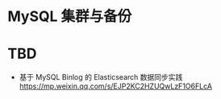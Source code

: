 # MySQL 集群与备份

# TBD

- 基于 MySQL Binlog 的 Elasticsearch 数据同步实践 https://mp.weixin.qq.com/s/EJP2KC2HZUQwLzF1O6FLcA
